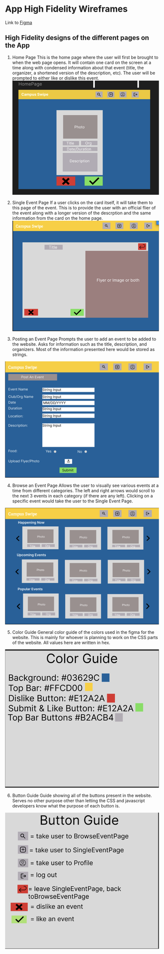 # App High Fidelity Wireframes
Link to [Figma](https://www.figma.com/design/APaHWXQWyK5cgXz9PjAX71/Card-Design-for-Campus-Swipe?node-id=0-1&p=f&t=hxnMloNEjIp7Dtq3-0)

## High Fidelity designs of the different pages on the App
1. Home Page
This is the home page where the user will first be brought to when the web page opens. It will contain one card on the screen at a time along with condensed information about that event (title, the organizer, a shortened version of the description, etc). The user will be prompted to either like or dislike this event. 
![Screenshot of Homepage HiFi](/specs/assets/homepageHiFi.png)

2. Single Event Page
If a user clicks on the card itself, it will take them to this page of the event. This is to provide the user with an official flier of the event along with a longer version of the descrption and the same information from the card on the home page. 
![Screenshot of SingleEvent HiFi](/specs/assets/singleEventPageHiFi.png)
   
3. Posting an Event Page
Prompts the user to add an event to be added to the website. Asks for information such as the title, description, and organizers. Most of the information presented here would be stored as strings. 


![Screenshot of PostEvent HiFi](/specs/assets/postEventPageHiFi.png)
   
4. Browse an Event Page
Allows the user to visually see various events at a time from different categories. The left and right arrows would scroll to the next 3 events in each category (if there are any left). Clicking on a specific event would take the user to the Single Event Page. 

![Screenshot of Browsing an Event Page](/specs/assets/browseEventPageHiFi.png)

5. Color Guide
General color guide of the colors used in the figma for the website. This is mainly for whoever is planning to work on the CSS parts of the website. All values here are written in hex. 

![Screenshot of Color Guide](/specs/assets/colorguideHiFi.png)

6. Button Guide
Guide showing all of the buttons present in the website. Serves no other purpose other than letting the CSS and javascript developers know what the purpose of each button is. 
   

![Screenshot of Button Guide](/specs/assets/buttonguideHiFi.png)


   
